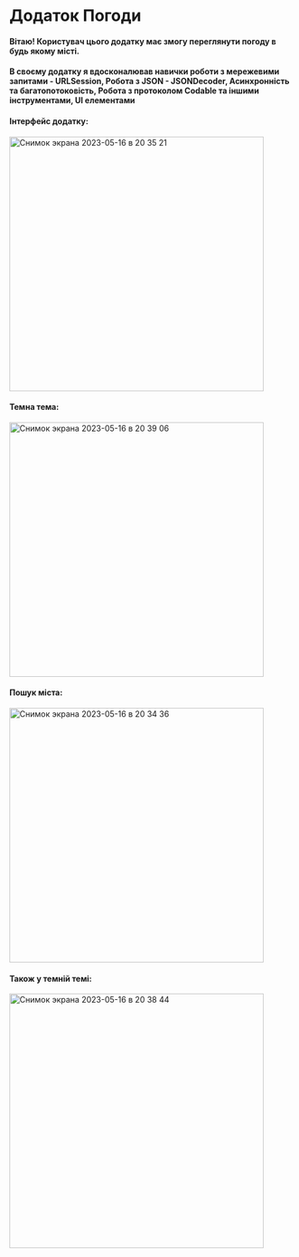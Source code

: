 # Додаток Погоди

#### Вітаю! Користувач цього додатку має змогу переглянути погоду в будь якому місті.
#### В своєму додатку я вдосконалював навички роботи з мережевими запитами - URLSession, Робота з JSON - JSONDecoder, Асинхронність та багатопотоковість, Робота з протоколом Codable та іншими інструментами, UI елементами

#### Інтерфейс додатку:
<img width="450" alt="Снимок экрана 2023-05-16 в 20 35 21" src="https://github.com/n1kitka/WeatherAppIOS/assets/98713485/30b44971-01f4-4828-83f2-6a1a82f58f7d">

#### Темна тема:
<img width="450" alt="Снимок экрана 2023-05-16 в 20 39 06" src="https://github.com/n1kitka/WeatherAppIOS/assets/98713485/0420c933-4f1f-4363-ab19-4730d621fa8f">

#### Пошук міста:
<img width="450" alt="Снимок экрана 2023-05-16 в 20 34 36" src="https://github.com/n1kitka/WeatherAppIOS/assets/98713485/7ddfaa60-c110-4e7c-bd66-3ed17afe8dc6">

#### Також у темній темі:
<img width="450" alt="Снимок экрана 2023-05-16 в 20 38 44" src="https://github.com/n1kitka/WeatherAppIOS/assets/98713485/2ea2180f-1126-4362-84f6-d80120930967">





